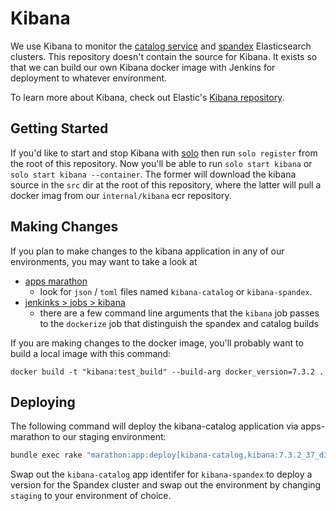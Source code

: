 # Kibana

We use Kibana to monitor the [catalog
service](https://github.com/socrata/catalog-service) and
[spandex](https://github.com/socrata-platform/spandex) Elasticsearch clusters.
This repository doesn't contain the source for Kibana. It exists so that we can
build our own Kibana docker image with Jenkins for deployment to whatever
environment.

To learn more about Kibana, check out Elastic's [Kibana
repository](https://github.com/elastic/kibana).

## Getting Started

If you'd like to start and stop Kibana with [solo](https://github.com/socrata/solo)
then run `solo register` from the root of this repository. Now you'll be able to
run `solo start kibana` or `solo start kibana --container`. The former will
download the kibana source in the `src` dir at the root of this repository,
where the latter will pull a docker imag from our `internal/kibana` ecr
repository.

## Making Changes

If you plan to make changes to the kibana application in any of our
environments, you may want to take a look at
- [apps marathon](https://github.com/socrata/apps-marathon/)
  - look for `json` / `toml` files named `kibana-catalog` or `kibana-spandex`. 
- [jenkinks > jobs > kibana](https://jenkins-build.socrata.com/job/kibana/)
  - there are a few command line arguments that the `kibana` job passes to the
    `dockerize` job that distinguish the spandex and catalog builds

If you are making changes to the docker image, you'll probably want to build a
local image with this command:

```
docker build -t "kibana:test_build" --build-arg docker_version=7.3.2 .
```

## Deploying

The following command will deploy the kibana-catalog application via apps-marathon
to our staging environment:

```sh
bundle exec rake "marathon:app:deploy[kibana-catalog,kibana:7.3.2_37_d3247d33,staging]"
```

Swap out the `kibana-catalog` app identifer for `kibana-spandex` to deploy a version for the
Spandex cluster and swap out the environment by changing `staging` to your environment of choice.
